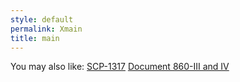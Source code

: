 ```yaml
---
style: default
permalink: Xmain
title: main
---
```

You may also like:
[SCP-1317](http://scp-wiki.net/scp-1317)
[Document 860-III and IV](http://scp-wiki.net/document-860-iii-and-iv)